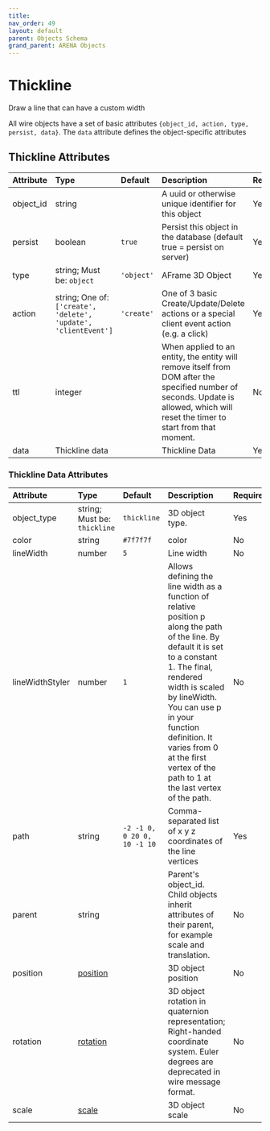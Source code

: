 ```yaml
---
title: 
nav_order: 49
layout: default
parent: Objects Schema
grand_parent: ARENA Objects
---
```



Thickline
=========


Draw a line that can have a custom width

All wire objects have a set of basic attributes ```{object_id, action, type, persist, data}```. The ```data``` attribute defines the object-specific attributes

Thickline Attributes
---------------------

|Attribute|Type|Default|Description|Required|
| :--- | :--- | :--- | :--- | :--- |
|object_id|string||A uuid or otherwise unique identifier for this object|Yes|
|persist|boolean|```true```|Persist this object in the database (default true = persist on server)|Yes|
|type|string; Must be: ```object```|```'object'```|AFrame 3D Object|Yes|
|action|string; One of: ```['create', 'delete', 'update', 'clientEvent']```|```'create'```|One of 3 basic Create/Update/Delete actions or a special client event action (e.g. a click)|Yes|
|ttl|integer||When applied to an entity, the entity will remove itself from DOM after the specified number of seconds. Update is allowed, which will reset the timer to start from that moment.|No|
|data|Thickline data||Thickline Data|Yes|

### Thickline Data Attributes

|Attribute|Type|Default|Description|Required|
| :--- | :--- | :--- | :--- | :--- |
|object_type|string; Must be: ```thickline```|```thickline```|3D object type.|Yes|
|color|string|```#7f7f7f```|color|No|
|lineWidth|number|```5```|Line width|No|
|lineWidthStyler|number|```1```|Allows defining the line width as a function of relative position p along the path of the line. By default it is set to a constant 1. The final, rendered width is scaled by lineWidth. You can use p in your function definition. It varies from 0 at the first vertex of the path to 1 at the last vertex of the path.|No|
|path|string|```-2 -1 0, 0 20 0, 10 -1 10```|Comma-separated list of x y z coordinates of the line vertices|Yes|
|parent|string||Parent's object_id. Child objects inherit attributes of their parent, for example scale and translation.|No|
|position|[position](position)||3D object position|No|
|rotation|[rotation](rotation)||3D object rotation in quaternion representation; Right-handed coordinate system. Euler degrees are deprecated in wire message format.|No|
|scale|[scale](scale)||3D object scale|No|
